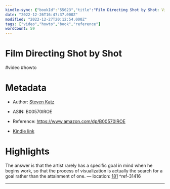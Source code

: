 ```yaml
---
kindle-sync: {"bookId":"55623","title":"Film Directing Shot by Shot: Visualizing from Concept to Screen (Michael Wiese Productions)","author":"Steven Katz","asin":"B00570IROE","lastAnnotatedDate":"2021-01-16","bookImageUrl":"https://m.media-amazon.com/images/I/91MzBwRDhBL._SY160.jpg","highlightsCount":1}
date: "2022-12-26T16:47:37.000Z"
modified: "2022-12-27T20:12:54.000Z"
tags: ["video","howto","book","reference"]
wordCount: 59
---
```

# Film Directing Shot by Shot

#video #howto 

# Metadata

* Author: [Steven Katz](https://www.amazon.comundefined)

* ASIN: B00570IROE

* Reference: <https://www.amazon.com/dp/B00570IROE>

* [Kindle link](kindle://book?action=open&asin=B00570IROE)

# Highlights

The answer is that the artist rarely has a specific goal in mind when he begins work, so that the process of visualization is actually the search for a goal rather than the attainment of one. — location: [181](kindle://book?action=open&asin=B00570IROE&location=181) ^ref-31416

---

